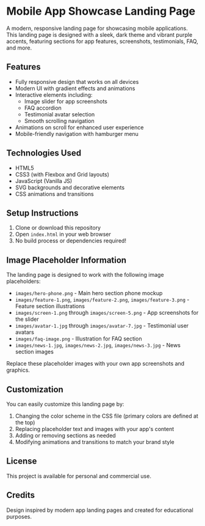 # Mobile App Showcase Landing Page

A modern, responsive landing page for showcasing mobile applications. This landing page is designed with a sleek, dark theme and vibrant purple accents, featuring sections for app features, screenshots, testimonials, FAQ, and more.

## Features

- Fully responsive design that works on all devices
- Modern UI with gradient effects and animations
- Interactive elements including:
  - Image slider for app screenshots
  - FAQ accordion
  - Testimonial avatar selection
  - Smooth scrolling navigation
- Animations on scroll for enhanced user experience
- Mobile-friendly navigation with hamburger menu

## Technologies Used

- HTML5
- CSS3 (with Flexbox and Grid layouts)
- JavaScript (Vanilla JS)
- SVG backgrounds and decorative elements
- CSS animations and transitions

## Setup Instructions

1. Clone or download this repository
2. Open `index.html` in your web browser
3. No build process or dependencies required!

## Image Placeholder Information

The landing page is designed to work with the following image placeholders:

- `images/hero-phone.png` - Main hero section phone mockup
- `images/feature-1.png`, `images/feature-2.png`, `images/feature-3.png` - Feature section illustrations
- `images/screen-1.png` through `images/screen-5.png` - App screenshots for the slider
- `images/avatar-1.jpg` through `images/avatar-7.jpg` - Testimonial user avatars
- `images/faq-image.png` - Illustration for FAQ section
- `images/news-1.jpg`, `images/news-2.jpg`, `images/news-3.jpg` - News section images

Replace these placeholder images with your own app screenshots and graphics.

## Customization

You can easily customize this landing page by:

1. Changing the color scheme in the CSS file (primary colors are defined at the top)
2. Replacing placeholder text and images with your app's content
3. Adding or removing sections as needed
4. Modifying animations and transitions to match your brand style

## License

This project is available for personal and commercial use.

## Credits

Design inspired by modern app landing pages and created for educational purposes. 